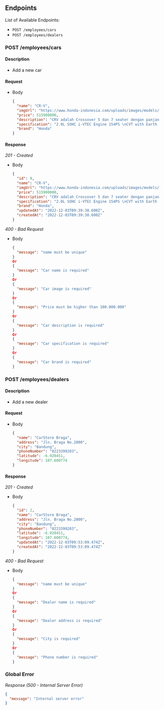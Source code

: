 ## Endpoints

List of Available Endpoints:
- `POST /employees/cars`
- `POST /employees/dealers`

### POST /employees/cars
#### Description
- Add a new car

#### Request
- Body
    ```json
    {
      "name": "CR-V",
      "imgUrl": "https://www.honda-indonesia.com/uploads/images/models/colors/cwhite__1613384007606.png",
      "price": 515900000,
      "description": "CRV adalah Crossover 5 dan 7 seater dengan panjang 4623 mm, lebar 1855 mm, wheelbase 2660 mm.",
      "specification": "2.0L SOHC i-VTEC Engine 154PS \nCVT with Earth Dreams Technology \n18 inch Alloy Wheel \n7 inch Touchscreen Display Audio \nFull LED Headlamp with Daytime Running Light \nLED Fog Light Rounded \nHFT Switch \n6 Airbags \nCruise Control \nHSA + VSA",
      "brand": "Honda"
    }
    ```
#### Response
_201 - Created_
- Body
    ```json
    {
      "id": 9,
      "name": "CR-V",
      "imgUrl": "https://www.honda-indonesia.com/uploads/images/models/colors/cwhite__1613384007606.png",
      "price": 515900000,
      "description": "CRV adalah Crossover 5 dan 7 seater dengan panjang 4623 mm, lebar 1855 mm, wheelbase 2660 mm.",
      "specification": "2.0L SOHC i-VTEC Engine 154PS \nCVT with Earth Dreams Technology \n18 inch Alloy Wheel \n7 inch Touchscreen Display Audio \nFull LED Headlamp with Daytime Running Light \nLED Fog Light Rounded \nHFT Switch \n6 Airbags \nCruise Control \nHSA + VSA",
      "brand": "Honda",
      "updatedAt": "2022-12-03T09:39:38.600Z",
      "createdAt": "2022-12-03T09:39:38.600Z"
    }
    ```

_400 - Bad Request_
- Body
    ```json
    {
      "message": "name must be unique"
    }
    Or
    {
      "message": "Car name is required"
    }
    Or
    {
      "message": "Car image is required"
    }
    Or
    {
      "message": "Price must be higher than 100.000.000"
    }
    Or
    {
      "message": "Car description is required"
    }
    Or
    {
      "message": "Car specification is required"
    }
    Or
    {
      "message": "Car brand is required"
    }
    ```

### POST /employees/dealers
#### Description
- Add a new dealer

#### Request
- Body
    ```json
    {
      "name": "CarStore Braga",
      "address": "Jln. Braga No.2000",
      "city": "Bandung",
      "phoneNumber": "0223399203",
      "latitude": -6.920451,
      "longitude": 107.600774
    }
    ```
#### Response
_201 - Created_
- Body
    ```json
    {
      "id": 2,
      "name": "CarStore Braga",
      "address": "Jln. Braga No.2000",
      "city": "Bandung",
      "phoneNumber": "0223399203",
      "latitude": -6.920451,
      "longitude": 107.600774,
      "updatedAt": "2022-12-03T09:53:09.474Z",
      "createdAt": "2022-12-03T09:53:09.474Z"
    }
    ```
_400 - Bad Request_
- Body
    ```json
    {
      "message": "name must be unique"
    }
    Or
    {
      "message": "Dealer name is required"
    }
    Or
    {
      "message": "Dealer address is required"
    }
    Or
    {
      "message": "City is required"
    }
    Or
    {
      "message": "Phone number is required"
    }
    ```


### Global Error

_Response (500 - Internal Server Error)_

  ```json
  {
    "message": "Internal server error"
  }
  ```